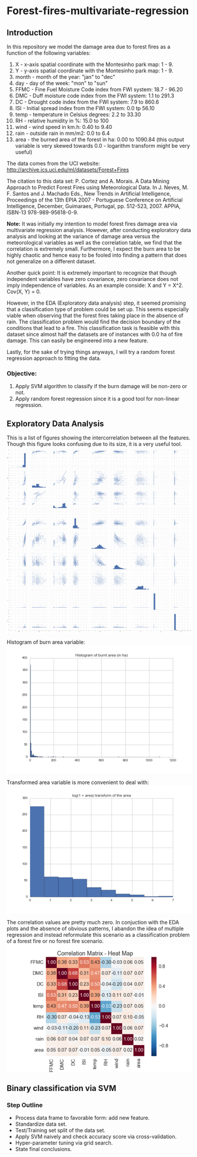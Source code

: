 Forest-fires-multivariate-regression
====================================

Introduction
------------

In this repository we model the damage area due to forest fires as a function of the following variables:   
1. X - x-axis spatial coordinate with the Montesinho park map: 1 - 9.   
2. Y - y-axis spatial coordinate with the Montesinho park map: 1 - 9.   
3. month - month of the year: "jan" to "dec"  
4. day - day of the week: "mon" to "sun"  
5. FFMC - Fine Fuel Moisture Code index from FWI system: 18.7 - 96.20  
6. DMC - Duff moisture code index from the FWI system: 1.1 to 291.3  
7. DC - Drought code index from the FWI system: 7.9 to 860.6  
8. ISI - Initial spread index from the FWI system: 0.0 tp 56.10  
9. temp - temperature in Celsius degrees: 2.2 to 33.30  
10. RH - relative humidity in %: 15.0 to 100   
11. wind - wind speed in km.h: 0.40 to 9.40   
12. rain - outside rain in mm/m2: 0.0 to 6.4   
13. area - the burned area of the forest in ha: 0.00 to 1090.84 (this output variable is very skewed towards 0.0 - logarithm transform might be very useful)  

The data comes from the UCI website: 
    http://archive.ics.uci.edu/ml/datasets/Forest+Fires
    
The citation to this data set:
P. Cortez and A. Morais. A Data Mining Approach to Predict Forest Fires using Meteorological Data. 
In J. Neves, M. F. Santos and J. Machado Eds., New Trends in Artificial Intelligence, 
Proceedings of the 13th EPIA 2007 - Portuguese Conference on Artificial Intelligence, December, 
Guimaraes, Portugal, pp. 512-523, 2007. APPIA, ISBN-13 978-989-95618-0-9.

**Note:** It was initially my intention to model forest fires damage area via multivariate regression analysis. However, after conducting exploratory data analysis and looking at the variance of damage area versus the meteorological variables as well as the correlation table, we find that the correlation is extremely small. Furthermore, I expect the burn area to be highly chaotic and hence easy to be fooled into finding a pattern that does not generalize on a different dataset.

Another quick point: It is extremely important to recognize that though independent variables have zero covariance, zero covariance does not imply independence of variables. As an example conside: X and Y = X^2. Cov(X, Y) = 0. 

However, in the EDA (Exploratory data analysis) step, it seemed promising that a classification type of problem could be set up. This seems especially viable when observing that the forest fires taking place in the absence of rain. The classification problem would find the decision boundary of the conditions that lead to a fire. This classification task is feasible with this dataset since almost half the datasets are of instances with 0.0 ha of fire damage. This can easily be engineered into a new feature.

Lastly, for the sake of trying things anyways, I will try a random forest regression approach to fitting the data.

### Objective:
1. Apply SVM algorithm to classify if the burn damage will be non-zero or not.   
2. Apply random forest regression since it is a good tool for non-linear regression.   

Exploratory Data Analysis
-------------------------

This is a list of figures showing the intercorrelation between all the features. Though this figure looks confusing due to its size, it is a very useful tool.   
![](https://github.com/FyzHsn/Forest-fires-multivariate-regression/blob/master/Figs/ExploratoryFigures.png?raw=true)  

Histogram of burn area variable:   
![](https://github.com/FyzHsn/Forest-fires-multivariate-regression/blob/master/Figs/untransformed_area.png?raw=true)  

Transformed area variable is more convenient to deal with:   
![](https://github.com/FyzHsn/Forest-fires-multivariate-regression/blob/master/Figs/transformed_area.png?raw=true)  

The correlation values are pretty much zero. In conjuction with the EDA plots and the absence of obvious patterns, I abandon the idea of multiple regression and instead reformulate this scenario as a classification problem of a forest fire or no forest fire scenario.
![](https://github.com/FyzHsn/Forest-fires-multivariate-regression/blob/master/Figs/correlation_heat_map.png?raw=True)

Binary classification via SVM
-----------------------------

### Step Outline
* Process data frame to favorable form: add new feature.   
* Standardize data set.   
* Test/Training set split of the data set.   
* Apply SVM naively and check accuracy score via cross-validation.   
* Hyper-parameter tuning via grid search.  
* State final conclusions.   







